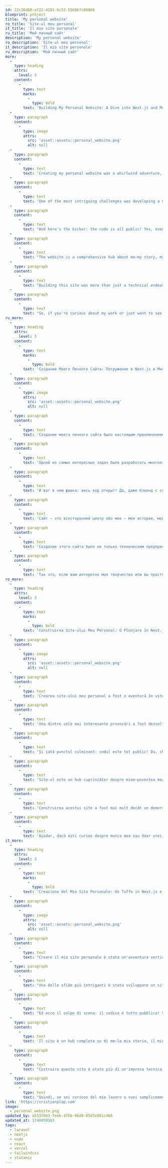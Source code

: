 ```yaml
---
id: 22c26d60-af22-4181-bc52-5560b7c06866
blueprint: project
title: 'My personal website'
ro_title: 'Site-ul meu personal'
it_title: 'Il mio sito personale'
ru_title: 'Мой личный сайт'
description: 'My personal website'
ro_description: 'Site-ul meu personal'
it_description: 'Il mio sito personale'
ru_description: 'Мой личный сайт'
more:
  -
    type: heading
    attrs:
      level: 3
    content:
      -
        type: text
        marks:
          -
            type: bold
        text: 'Building My Personal Website: A Dive into Next.js and Multilingual Madness'
  -
    type: paragraph
    content:
      -
        type: image
        attrs:
          src: 'asset::assets::personal_website.png'
          alt: null
  -
    type: paragraph
    content:
      -
        type: text
        text: 'Creating my personal website was a whirlwind adventure, a journey that took me from the familiar shores of PHP to the dynamic world of JavaScript. In just about a week, I managed to build the site using Next.js and Statamic Laravel headless CMS. It was a leap, but not one too far—more like jumping from one comfortable couch to another in the same cozy living room.'
  -
    type: paragraph
    content:
      -
        type: text
        text: 'One of the most intriguing challenges was developing a multilingual site. Supporting Russian, Romanian, Italian, and English was no small feat. It was a bit of a pain, to be honest, but the experience was invaluable. It taught me a lot about the intricacies of language support and the importance of making content accessible to a broader audience.'
  -
    type: paragraph
    content:
      -
        type: text
        text: "And here's the kicker: the code is all public! Yes, even the backend with the content inside. But please, folks, don't steal it (smiley face). Feel free to use it as a reference, though. I made it public to showcase my experience and coding style, to give others a peek into how I work and think."
  -
    type: paragraph
    content:
      -
        type: text
        text: "The website is a comprehensive hub about me—my story, my professional journey, and a collection of blogs on various topics. I'm committed to adding more content, so stay tuned! Initially, I pulled data from a humble data.json file, but then I integrated the Laravel Statamic headless CMS. Now, everything runs smoothly, like a well-oiled machine."
  -
    type: paragraph
    content:
      -
        type: text
        text: "Building this site was more than just a technical endeavor; it was a personal project that allowed me to express myself and share my journey with the world. It's a testament to my growth as a developer and my passion for creating meaningful digital experiences."
  -
    type: paragraph
    content:
      -
        type: text
        text: "So, if you're curious about my work or just want to see how I write code, check it out. Just remember, it's a labor of love, so handle it with care!"
ru_more:
  -
    type: heading
    attrs:
      level: 3
    content:
      -
        type: text
        marks:
          -
            type: bold
        text: 'Создание Моего Личного Сайта: Погружение в Next.js и Многоязычную Лихорадку'
  -
    type: paragraph
    content:
      -
        type: image
        attrs:
          src: 'asset::assets::personal_website.png'
          alt: null
  -
    type: paragraph
    content:
      -
        type: text
        text: 'Создание моего личного сайта было настоящим приключением, путешествием, которое перенесло меня с привычных берегов PHP в динамичный мир JavaScript. Всего за неделю мне удалось построить сайт, используя Next.js и Statamic Laravel headless CMS. Это был прыжок, но не слишком далекий—скорее, как прыжок с одного удобного дивана на другой в той же уютной гостиной.'
  -
    type: paragraph
    content:
      -
        type: text
        text: 'Одной из самых интересных задач было разработать многоязычный сайт. Поддержка русского, румынского, итальянского и английского языков была нелегкой задачей. Честно говоря, это было немного болезненно, но опыт оказался бесценным. Он многому научил меня о тонкостях языковой поддержки и важности доступности контента для широкой аудитории.'
  -
    type: paragraph
    content:
      -
        type: text
        text: 'И вот в чем фишка: весь код открыт! Да, даже бэкенд с содержимым. Но, пожалуйста, ребята, не воруйте его (улыбка). Не стесняйтесь использовать его как справочник. Я сделал его публичным, чтобы продемонстрировать свой опыт и стиль кодирования, дать другим возможность заглянуть в то, как я работаю и думаю.'
  -
    type: paragraph
    content:
      -
        type: text
        text: 'Сайт — это всесторонний центр обо мне — моя история, мой профессиональный путь и коллекция блогов на различные темы. Я намерен добавлять больше контента, так что следите за обновлениями! Изначально я извлекал данные из скромного файла data.json, но затем интегрировал Laravel Statamic headless CMS. Теперь все работает гладко, как хорошо смазанная машина.'
  -
    type: paragraph
    content:
      -
        type: text
        text: 'Создание этого сайта было не только техническим предприятием; это был личный проект, который позволил мне выразить себя и поделиться своим путешествием с миром. Это свидетельство моего роста как разработчика и моей страсти к созданию значимых цифровых опытов.'
  -
    type: paragraph
    content:
      -
        type: text
        text: 'Так что, если вам интересно мое творчество или вы просто хотите увидеть, как я пишу код, загляните. Только помните, это труд любви, так что обращайтесь с ним бережно!'
ro_more:
  -
    type: heading
    attrs:
      level: 3
    content:
      -
        type: text
        marks:
          -
            type: bold
        text: 'Construirea Site-ului Meu Personal: O Plonjare în Next.js și Nebunia Multilingvă'
  -
    type: paragraph
    content:
      -
        type: image
        attrs:
          src: 'asset::assets::personal_website.png'
          alt: null
  -
    type: paragraph
    content:
      -
        type: text
        text: 'Crearea site-ului meu personal a fost o aventură în viteză, o călătorie care m-a dus de pe țărmurile familiare ale PHP-ului în lumea dinamică a JavaScript-ului. În aproximativ o săptămână, am reușit să construiesc site-ul folosind Next.js și Statamic Laravel headless CMS. A fost un salt, dar nu unul prea departe—mai degrabă ca săritul de pe o canapea confortabilă pe alta în același living primitor.'
  -
    type: paragraph
    content:
      -
        type: text
        text: 'Una dintre cele mai interesante provocări a fost dezvoltarea unui site multilingv. Suportarea limbilor rusă, română, italiană și engleză nu a fost o sarcină ușoară. A fost puțin dureros, să fiu sincer, dar experiența a fost de neprețuit. M-a învățat multe despre complexitatea suportului lingvistic și importanța de a face conținutul accesibil unui public mai larg.'
  -
    type: paragraph
    content:
      -
        type: text
        text: 'Și iată punctul culminant: codul este tot public! Da, chiar și backend-ul cu conținutul din interior. Dar vă rog, oameni buni, nu-l furați (față zâmbitoare). Simțiți-vă liberi să-l folosiți ca referință. L-am făcut public pentru a-mi arăta experiența și stilul de codare, pentru a oferi altora o privire asupra modului în care lucrez și gândesc.'
  -
    type: paragraph
    content:
      -
        type: text
        text: 'Site-ul este un hub cuprinzător despre mine—povestea mea, parcursul meu profesional și o colecție de bloguri pe diverse subiecte. Sunt hotărât să adaug mai mult conținut, așa că rămâneți pe fază! Inițial, am extras datele dintr-un simplu fișier data.json, dar apoi am integrat Laravel Statamic headless CMS. Acum, totul funcționează fără probleme, ca o mașină bine unsă.'
  -
    type: paragraph
    content:
      -
        type: text
        text: 'Construirea acestui site a fost mai mult decât un demers tehnic; a fost un proiect personal care mi-a permis să mă exprim și să împărtășesc călătoria mea cu lumea. Este o mărturie a creșterii mele ca dezvoltator și a pasiunii mele pentru crearea de experiențe digitale semnificative.'
  -
    type: paragraph
    content:
      -
        type: text
        text: 'Așadar, dacă ești curios despre munca mea sau doar vrei să vezi cum scriu cod, aruncă o privire. Doar amintește-ți, este un efort din dragoste, așa că manevrează-l cu grijă!'
it_more:
  -
    type: heading
    attrs:
      level: 3
    content:
      -
        type: text
        marks:
          -
            type: bold
        text: 'Creazione del Mio Sito Personale: Un Tuffo in Next.js e nella Follia Multilingue'
  -
    type: paragraph
    content:
      -
        type: image
        attrs:
          src: 'asset::assets::personal_website.png'
          alt: null
  -
    type: paragraph
    content:
      -
        type: text
        text: "Creare il mio sito personale è stata un'avventura vorticosa, un viaggio che mi ha portato dalle rive familiari del PHP al mondo dinamico di JavaScript. In circa una settimana, sono riuscito a costruire il sito utilizzando Next.js e Statamic Laravel headless CMS. È stato un salto, ma non troppo lontano—più come saltare da un comodo divano all'altro nello stesso accogliente soggiorno."
  -
    type: paragraph
    content:
      -
        type: text
        text: "Una delle sfide più intriganti è stata sviluppare un sito multilingue. Supportare russo, rumeno, italiano e inglese non è stato un compito facile. È stato un po' doloroso, ad essere onesti, ma l'esperienza è stata inestimabile. Mi ha insegnato molto sulle complessità del supporto linguistico e sull'importanza di rendere i contenuti accessibili a un pubblico più ampio."
  -
    type: paragraph
    content:
      -
        type: text
        text: "Ed ecco il colpo di scena: il codice è tutto pubblico! Sì, anche il backend con il contenuto all'interno. Ma per favore, ragazzi, non rubatelo (faccina sorridente). Sentitevi liberi di usarlo come riferimento. L'ho reso pubblico per mostrare la mia esperienza e il mio stile di codifica, per dare agli altri un'idea di come lavoro e penso."
  -
    type: paragraph
    content:
      -
        type: text
        text: 'Il sito è un hub completo su di me—la mia storia, il mio percorso professionale e una raccolta di blog su vari argomenti. Sono determinato ad aggiungere più contenuti, quindi restate sintonizzati! Inizialmente, ho estratto i dati da un semplice file data.json, ma poi ho integrato il Laravel Statamic headless CMS. Ora, tutto funziona senza intoppi, come una macchina ben oliata.'
  -
    type: paragraph
    content:
      -
        type: text
        text: "Costruire questo sito è stato più di un'impresa tecnica; è stato un progetto personale che mi ha permesso di esprimermi e condividere il mio viaggio con il mondo. È una testimonianza della mia crescita come sviluppatore e della mia passione per la creazione di esperienze digitali significative."
  -
    type: paragraph
    content:
      -
        type: text
        text: "Quindi, se sei curioso del mio lavoro o vuoi semplicemente vedere come scrivo codice, dai un'occhiata. Ricorda solo, è un lavoro d'amore, quindi maneggialo con cura!"
link: 'https://cristianplop.com'
image:
  - personal_website.png
updated_by: a5337063-feeb-476b-86d0-85dfe861c466
updated_at: 1740059363
tags:
  - laravel
  - nextjs
  - node
  - react
  - vercel
  - tailwindcss
  - statamic
---
```


